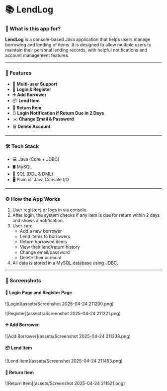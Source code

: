 # 📚 LendLog

### 👀 What is this app for?

**LendLog** is a console-based Java application that helps users manage borrowing and lending of items. It is designed to allow multiple users to maintain their personal lending records, with helpful notifications and account management features.

---

### 🚀 Features

- 👥 **Multi-user Support**
- 🔐 **Login & Register**
- ➕ **Add Borrower**
- 📦 **Lend Item**
- 🔁 **Return Item**
- ⏰ **Login Notification if Return Due in 2 Days**
- ✉️ **Change Email & Password**
- 🗑️ **Delete Account**

---

### 🛠 Tech Stack

- 💻 Java (Core + JDBC)  
- 🛢 MySQL  
- 🧱 SQL (DDL & DML)  
- 🖥️ Plain ol’ Java Console I/O

---

### ⚙️ How the App Works

1. User registers or logs in via console.
2. After login, the system checks if any item is due for return within 2 days and shows a notification.
3. User can:
   - Add a new borrower
   - Lend items to borrowers
   - Return borrowed items
   - View their lend/return history
   - Change email/password
   - Delete their account
4. All data is stored in a MySQL database using JDBC.

---

### 📸 Screenshots

#### 🔐 Login Page and Register Page
![Login](assets/Screenshot 2025-04-24 211200.png)

![Register](assects/Screenshot 2025-04-24 211221.png)

#### ➕ Add Borrower  
![Add Borrower](assets/Screenshot 2025-04-24 211338.png)

#### 📦 Lend Item  
![Lend Item](assets/Screenshot 2025-04-24 211453.png)

#### 🔁 Return Item  
![Return Item](assets/Screenshot 2025-04-24 211521.png)


